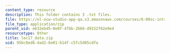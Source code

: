 ```yaml
---
content_type: resource
description: This folder contains 3 .txt files.
file: https://ol-ocw-studio-app-qa.s3.amazonaws.com/courses/6-00sc-introduction-to-computer-science-and-programming-spring-2011/95bc8ed64ad26e01b14fc5fc5d85cdfa_lec17_data.zip
file_type: application/zip
parent_uid: e632ebd5-0e8f-47bb-2666-d9152f62e9e4
resourcetype: Other
title: lec17_data.zip
uid: 95bc8ed6-4ad2-6e01-b14f-c5fc5d85cdfa
---
```


